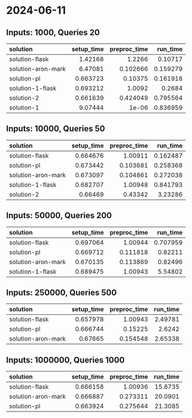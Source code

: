 # 2024-06-11

## Inputs: 1000, Queries 20

| solution           |   setup_time |   preproc_time |   run_time |
|:-------------------|-------------:|---------------:|-----------:|
| solution-flask     |     1.42168  |       1.2266   |   0.10717  |
| solution-aron-mark |     6.47081  |       0.102666 |   0.159279 |
| solution-pl        |     0.663723 |       0.10375  |   0.161918 |
| solution-1-flask   |     0.693212 |       1.0092   |   0.2684   |
| solution-2         |     0.661639 |       0.424049 |   0.795564 |
| solution-1         |     9.07444  |       1e-06    |   0.836959 |

## Inputs: 10000, Queries 50

| solution           |   setup_time |   preproc_time |   run_time |
|:-------------------|-------------:|---------------:|-----------:|
| solution-flask     |     0.664676 |       1.00911  |   0.162487 |
| solution-pl        |     0.673442 |       0.103681 |   0.258368 |
| solution-aron-mark |     0.673097 |       0.104861 |   0.272038 |
| solution-1-flask   |     0.682707 |       1.00948  |   0.841793 |
| solution-2         |     0.66469  |       0.43342  |   3.23286  |

## Inputs: 50000, Queries 200

| solution           |   setup_time |   preproc_time |   run_time |
|:-------------------|-------------:|---------------:|-----------:|
| solution-flask     |     0.697064 |       1.00944  |   0.707959 |
| solution-pl        |     0.669712 |       0.111818 |   0.82211  |
| solution-aron-mark |     0.670135 |       0.113869 |   0.82496  |
| solution-1-flask   |     0.689475 |       1.00943  |   5.54802  |

## Inputs: 250000, Queries 500

| solution           |   setup_time |   preproc_time |   run_time |
|:-------------------|-------------:|---------------:|-----------:|
| solution-flask     |     0.657978 |       1.00943  |    2.49781 |
| solution-pl        |     0.666744 |       0.15225  |    2.6242  |
| solution-aron-mark |     0.67665  |       0.154548 |    2.65338 |

## Inputs: 1000000, Queries 1000

| solution           |   setup_time |   preproc_time |   run_time |
|:-------------------|-------------:|---------------:|-----------:|
| solution-flask     |     0.666158 |       1.00936  |    15.8735 |
| solution-aron-mark |     0.666887 |       0.273311 |    20.0901 |
| solution-pl        |     0.663924 |       0.275644 |    21.3085 |